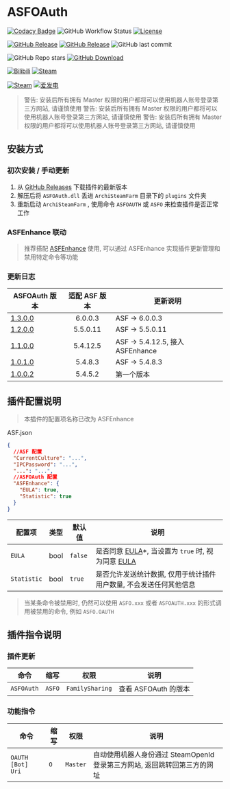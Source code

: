 # ASFOAuth

[![Codacy Badge](https://app.codacy.com/project/badge/Grade/45b50288f8b14ebda915ed89e0382648)](https://www.codacy.com/gh/chr233/ASFOAuth/dashboard)
![GitHub Workflow Status](https://img.shields.io/github/actions/workflow/status/chr233/ASFOAuth/autobuild.yml?logo=github)
[![License](https://img.shields.io/github/license/chr233/ASFOAuth?logo=apache)](https://github.com/chr233/ASFOAuth/blob/master/license)

[![GitHub Release](https://img.shields.io/github/v/release/chr233/ASFOAuth?logo=github)](https://github.com/chr233/ASFOAuth/releases)
[![GitHub Release](https://img.shields.io/github/v/release/chr233/ASFOAuth?include_prereleases&label=pre-release&logo=github)](https://github.com/chr233/ASFOAuth/releases)
![GitHub last commit](https://img.shields.io/github/last-commit/chr233/ASFOAuth?logo=github)

![GitHub Repo stars](https://img.shields.io/github/stars/chr233/ASFOAuth?logo=github)
[![GitHub Download](https://img.shields.io/github/downloads/chr233/ASFOAuth/total?logo=github)](https://img.shields.io/github/v/release/chr233/ASFOAuth)

[![Bilibili](https://img.shields.io/badge/bilibili-Chr__-00A2D8.svg?logo=bilibili)](https://space.bilibili.com/5805394)
[![Steam](https://img.shields.io/badge/steam-Chr__-1B2838.svg?logo=steam)](https://steamcommunity.com/id/Chr_)

[![Steam](https://img.shields.io/badge/steam-donate-1B2838.svg?logo=steam)](https://steamcommunity.com/tradeoffer/new/?partner=221260487&token=xgqMgL-i)
[![爱发电](https://img.shields.io/badge/爱发电-chr__-ea4aaa.svg?logo=github-sponsors)](https://afdian.net/@chr233)

<!-- ASFOAuth 介绍 & 使用指南: [https://keylol.com/t887696-1-1](https://keylol.com/t887696-1-1) -->

> 警告: 安装后所有拥有 Master 权限的用户都将可以使用机器人账号登录第三方网站, 请谨慎使用
> 警告: 安装后所有拥有 Master 权限的用户都将可以使用机器人账号登录第三方网站, 请谨慎使用
> 警告: 安装后所有拥有 Master 权限的用户都将可以使用机器人账号登录第三方网站, 请谨慎使用

## 安装方式

### 初次安装 / 手动更新

1. 从 [GitHub Releases](https://github.com/chr233/ASFOAuth/releases) 下载插件的最新版本
2. 解压后将 `ASFOAuth.dll` 丢进 `ArchiSteamFarm` 目录下的 `plugins` 文件夹
3. 重新启动 `ArchiSteamFarm` , 使用命令 `ASFOAUTH` 或 `ASFO` 来检查插件是否正常工作

### ASFEnhance 联动

> 推荐搭配 [ASFEnhance](https://github.com/chr233/ASFEnhance) 使用, 可以通过 ASFEnhance 实现插件更新管理和禁用特定命令等功能

### 更新日志

| ASFOAuth 版本                                                      | 适配 ASF 版本 | 更新说明                         |
| ------------------------------------------------------------------ | :-----------: | -------------------------------- |
| [1.3.0.0](https://github.com/chr233/ASFOAuth/releases/tag/1.3.0.0) |    6.0.0.3    | ASF -> 6.0.0.3                   |
| [1.2.0.0](https://github.com/chr233/ASFOAuth/releases/tag/1.2.0.0) |   5.5.0.11    | ASF -> 5.5.0.11                  |
| [1.1.0.0](https://github.com/chr233/ASFOAuth/releases/tag/1.1.0.0) |   5.4.12.5    | ASF -> 5.4.12.5, 接入 ASFEnhance |
| [1.0.1.0](https://github.com/chr233/ASFOAuth/releases/tag/1.0.1.0) |    5.4.8.3    | ASF -> 5.4.8.3                   |
| [1.0.0.2](https://github.com/chr233/ASFOAuth/releases/tag/1.0.0.2) |    5.4.5.2    | 第一个版本                       |

## 插件配置说明

> 本插件的配置项名称已改为 ASFEnhance

ASF.json

```json
{
  //ASF 配置
  "CurrentCulture": "...",
  "IPCPassword": "...",
  "...": "...",
  //ASFOAuth 配置
  "ASFEnhance": {
    "EULA": true,
    "Statistic": true
  }
}
```

| 配置项      | 类型 | 默认值  | 说明                                                                 |
| ----------- | ---- | ------- | -------------------------------------------------------------------- |
| `EULA`      | bool | `false` | 是否同意 [EULA](#EULA)\*, 当设置为 `true` 时, 视为同意 [EULA](#EULA) |
| `Statistic` | bool | `true`  | 是否允许发送统计数据, 仅用于统计插件用户数量, 不会发送任何其他信息   |

> 当某条命令被禁用时, 仍然可以使用 `ASFO.xxx` 或者 `ASFOAUTH.xxx` 的形式调用被禁用的命令, 例如 `ASFO.OAUTH`

## 插件指令说明

### 插件更新

| 命令       | 缩写   | 权限            | 说明                 |
| ---------- | ------ | --------------- | -------------------- |
| `ASFOAuth` | `ASFO` | `FamilySharing` | 查看 ASFOAuth 的版本 |

### 功能指令

| 命令              | 缩写 | 权限     | 说明                                                                      |
| ----------------- | ---- | -------- | ------------------------------------------------------------------------- |
| `OAUTH [Bot] Uri` | `O`  | `Master` | 自动使用机器人身份通过 SteamOpenId 登录第三方网站, 返回跳转回第三方的网址 |
